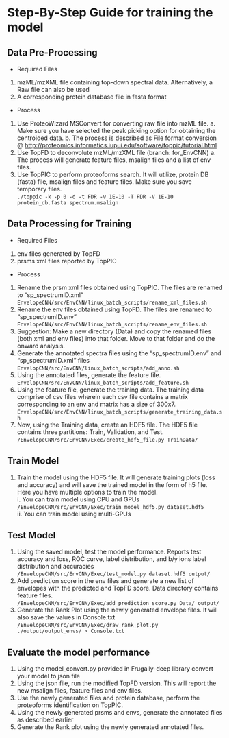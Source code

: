 # Step-By-Step Guide for training the model
## Data Pre-Processing
- Required Files
1.	mzML/mzXML file containing top-down spectral data. Alternatively, a Raw file can also be used
2.	A corresponding protein database file in fasta format
- Process
1.	Use ProteoWizard MSConvert for converting raw file into mzML file. 
a.	Make sure you have selected the peak picking option for obtaining the centroided data. 
b.	The process is described as File format conversion @ http://proteomics.informatics.iupui.edu/software/toppic/tutorial.html 
2.	Use TopFD to deconvolute mzML/mzXML file (branch: for_EnvCNN)
a.	The process will generate feature files, msalign files and a list of env files. 
3.	Use TopPIC to perform proteoforms search. It will utilize, protein DB (fasta) file, msalign files and feature files. Make sure you save temporary files.  
```./toppic -k -p 0 -d -t FDR -v 1E-10 -T FDR -V 1E-10 protein_db.fasta spectrum.msalign```

## Data Processing for Training
- Required Files
1.	env files generated by TopFD
2.	prsms xml files reported by TopPIC
- Process 
1.	Rename the prsm xml files obtained using TopPIC. The files are renamed to “sp_spectrumID.xml”
```EnvelopeCNN/src/EnvCNN/linux_batch_scripts/rename_xml_files.sh```
2.	Rename the env files obtained using TopFD. The files are renamed to “sp_spectrumID.env”
```EnvelopeCNN/src/EnvCNN/linux_batch_scripts/rename_env_files.sh```
3.	Suggestion: Make a new directory (Data) and copy the renamed files (both xml and env files) into that folder. Move to that folder and do the onward analysis.
4.	Generate the annotated spectra files using the “sp_spectrumID.env” and “sp_spectrumID.xml” files
```EnvelopCNN/src/EnvCNN/linux_batch_scripts/add_anno.sh```
5.	Using the annotated files, generate the feature file. 
```EnvelopCNN/src/EnvCNN/linux_batch_scripts/add_feature.sh```
6.	Using the feature file, generate the training data. The training data comprise of csv files wherein each csv file contains a matrix corresponding to an env and matrix has a size of 300x7. 
```EnvelopeCNN/src/EnvCNN/linux_batch_scripts/generate_training_data.sh```
7.	Now, using the Training data, create an HDF5 file. The HDF5 file contains three partitions: Train, Validation, and Test.
```/EnvelopeCNN/src/EnvCNN/Exec/create_hdf5_file.py TrainData/```

## Train Model
1.	Train the model using the HDF5 file. It will generate training plots (loss and accuracy) and will save the trained model in the form of h5 file. Here you have multiple options to train the model. <br/>
i.	You can train model using CPU and GPUs <br/>
```/EnvelopeCNN/src/EnvCNN/Exec/train_model_hdf5.py dataset.hdf5```<br/>
ii.	You can train model using multi-GPUs <br/>

## Test Model
1.	Using the saved model, test the model performance. Reports test accuracy and loss, ROC curve, label distribution, and b/y ions label distribution and accuracies<br/>
```/EnvelopeCNN/src/EnvCNN/Exec/test_model.py dataset.hdf5 output/```<br/>
2.	Add prediction score in the env files and generate a new list of envelopes with the predicted and TopFD score. Data directory contains feature files. <br/>
```/EnvelopeCNN/src/EnvCNN/Exec/add_prediction_score.py Data/ output/```<br/>
3.	Generate the Rank Plot using the newly generated envelope files. It will also save the values in Console.txt<br/>
```/EnvelopeCNN/src/EnvCNN/Exec/draw_rank_plot.py ./output/output_envs/ > Console.txt```<br/>

## Evaluate the model performance
1.	Using the model_convert.py provided in Frugally-deep library convert your model to json file
2.	Using the json file, run the modified TopFD version. This will report the new msalign files, feature files and env files.
3.	Use the newly generated files and protein database, perform the proteoforms identification on TopPIC. 
4.	Using the newly generated prsms and envs, generate the annotated files as described earlier
5.	Generate the Rank plot using the newly generated annotated files. 
